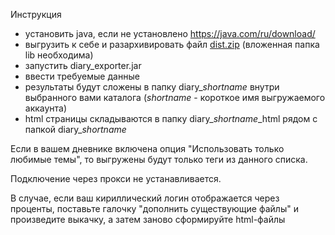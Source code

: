 ﻿Инструкция

* установить java, если не установлено https://java.com/ru/download/
* выгрузить к себе и разархивировать файл [dist.zip](https://github.com/GoodKitties/Export/raw/master/java/dist.zip) (вложенная папка lib необходима)
* запустить diary\_exporter.jar
* ввести требуемые данные
* результаты будут сложены в папку diary\_*shortname* внутри выбранного вами каталога (*shortname* - короткое имя выгружаемого аккаунта)
* html страницы складываются в папку diary\_*shortname*\_html рядом с папкой diary\_*shortname*

   
Если в вашем дневнике включена опция "Использовать только любимые темы", то выгружены будут только теги из данного списка.

Подключение через прокси не устанавливается.

В случае, если ваш кириллический логин отображается через проценты, поставьте галочку "дополнить существующие файлы" и произведите выкачку, а затем заново сформируйте html-файлы
